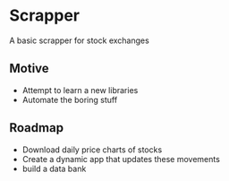 # Scrapper
A basic scrapper for stock exchanges

## Motive
* Attempt to learn a new libraries
* Automate the boring stuff

## Roadmap
* Download daily price charts of stocks
* Create a dynamic app that updates these movements
* build a data bank
